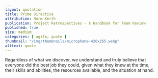 ```yaml
---
layout: quotation
title: Prime Directive
attribution: Norm Kerth
publication: Project Retrospectives - A Handbook for Team Review
published: true
size: medium
categories: [ agile, quote ]
thumbnail: "/img/thumbnails/microphone-420x255.webp"
alttext: quote
---
```


Regardless of what we discover, we understand and truly believe 
that everyone did the best job they could, given what they knew 
at the time, their skills and abilities, the resources available, 
and the situation at hand.
